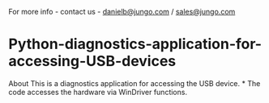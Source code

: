 For more info - contact us - danielb@jungo.com / sales@jungo.com

# Python-diagnostics-application-for-accessing-USB-devices
About This is a diagnostics application for accessing the USB device. * The code accesses the hardware via WinDriver functions.
